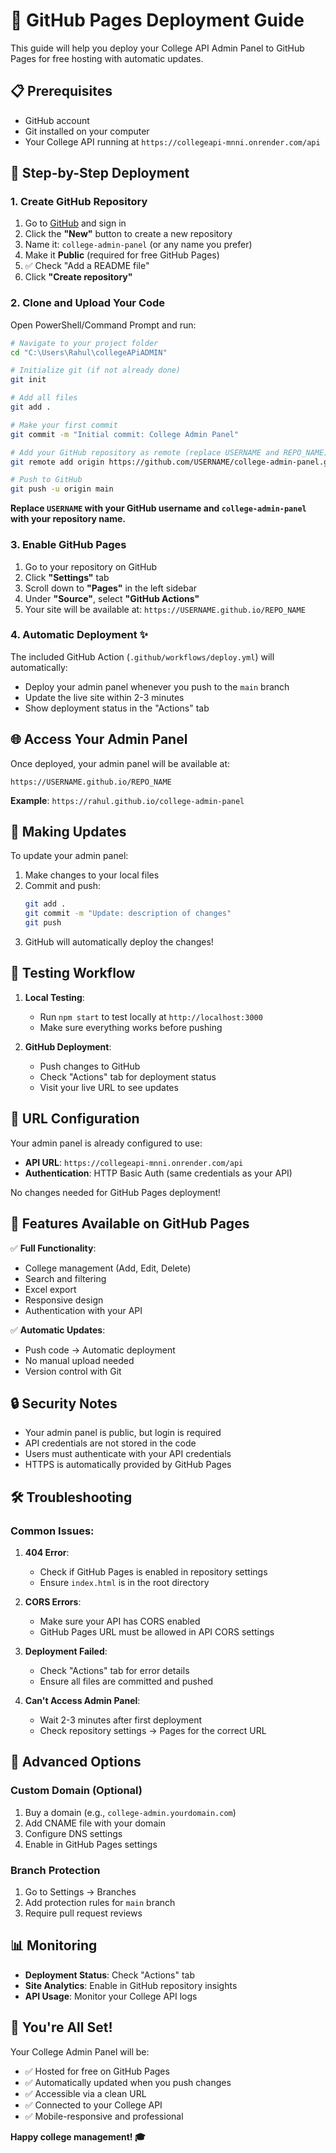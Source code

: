 # 🚀 GitHub Pages Deployment Guide

This guide will help you deploy your College API Admin Panel to GitHub Pages for free hosting with automatic updates.

## 📋 Prerequisites

- GitHub account
- Git installed on your computer
- Your College API running at `https://collegeapi-mnni.onrender.com/api`

## 🔧 Step-by-Step Deployment

### 1. Create GitHub Repository

1. Go to [GitHub](https://github.com) and sign in
2. Click the **"New"** button to create a new repository
3. Name it: `college-admin-panel` (or any name you prefer)
4. Make it **Public** (required for free GitHub Pages)
5. ✅ Check "Add a README file"
6. Click **"Create repository"**

### 2. Clone and Upload Your Code

Open PowerShell/Command Prompt and run:

```bash
# Navigate to your project folder
cd "C:\Users\Rahul\collegeAPiADMIN"

# Initialize git (if not already done)
git init

# Add all files
git add .

# Make your first commit
git commit -m "Initial commit: College Admin Panel"

# Add your GitHub repository as remote (replace USERNAME and REPO_NAME)
git remote add origin https://github.com/USERNAME/college-admin-panel.git

# Push to GitHub
git push -u origin main
```

**Replace `USERNAME` with your GitHub username and `college-admin-panel` with your repository name.**

### 3. Enable GitHub Pages

1. Go to your repository on GitHub
2. Click **"Settings"** tab
3. Scroll down to **"Pages"** in the left sidebar
4. Under **"Source"**, select **"GitHub Actions"**
5. Your site will be available at: `https://USERNAME.github.io/REPO_NAME`

### 4. Automatic Deployment ✨

The included GitHub Action (`.github/workflows/deploy.yml`) will automatically:
- Deploy your admin panel whenever you push to the `main` branch
- Update the live site within 2-3 minutes
- Show deployment status in the "Actions" tab

## 🌐 Access Your Admin Panel

Once deployed, your admin panel will be available at:
```
https://USERNAME.github.io/REPO_NAME
```

**Example**: `https://rahul.github.io/college-admin-panel`

## 🔄 Making Updates

To update your admin panel:

1. Make changes to your local files
2. Commit and push:
   ```bash
   git add .
   git commit -m "Update: description of changes"
   git push
   ```
3. GitHub will automatically deploy the changes!

## 🎯 Testing Workflow

1. **Local Testing**: 
   - Run `npm start` to test locally at `http://localhost:3000`
   - Make sure everything works before pushing

2. **GitHub Deployment**:
   - Push changes to GitHub
   - Check "Actions" tab for deployment status
   - Visit your live URL to see updates

## 🔗 URL Configuration

Your admin panel is already configured to use:
- **API URL**: `https://collegeapi-mnni.onrender.com/api`
- **Authentication**: HTTP Basic Auth (same credentials as your API)

No changes needed for GitHub Pages deployment!

## 📱 Features Available on GitHub Pages

✅ **Full Functionality**:
- College management (Add, Edit, Delete)
- Search and filtering
- Excel export
- Responsive design
- Authentication with your API

✅ **Automatic Updates**:
- Push code → Automatic deployment
- No manual upload needed
- Version control with Git

## 🔒 Security Notes

- Your admin panel is public, but login is required
- API credentials are not stored in the code
- Users must authenticate with your API credentials
- HTTPS is automatically provided by GitHub Pages

## 🛠 Troubleshooting

### Common Issues:

1. **404 Error**: 
   - Check if GitHub Pages is enabled in repository settings
   - Ensure `index.html` is in the root directory

2. **CORS Errors**:
   - Make sure your API has CORS enabled
   - GitHub Pages URL must be allowed in API CORS settings

3. **Deployment Failed**:
   - Check "Actions" tab for error details
   - Ensure all files are committed and pushed

4. **Can't Access Admin Panel**:
   - Wait 2-3 minutes after first deployment
   - Check repository settings → Pages for the correct URL

## 🚀 Advanced Options

### Custom Domain (Optional)
1. Buy a domain (e.g., `college-admin.yourdomain.com`)
2. Add CNAME file with your domain
3. Configure DNS settings
4. Enable in GitHub Pages settings

### Branch Protection
1. Go to Settings → Branches
2. Add protection rules for `main` branch
3. Require pull request reviews

## 📊 Monitoring

- **Deployment Status**: Check "Actions" tab
- **Site Analytics**: Enable in GitHub repository insights
- **API Usage**: Monitor your College API logs

## 🎉 You're All Set!

Your College Admin Panel will be:
- ✅ Hosted for free on GitHub Pages
- ✅ Automatically updated when you push changes
- ✅ Accessible via a clean URL
- ✅ Connected to your College API
- ✅ Mobile-responsive and professional

**Happy college management! 🎓**
